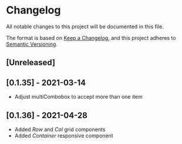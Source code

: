 # Changelog

All notable changes to this project will be documented in this file.

The format is based on [Keep a Changelog](https://keepachangelog.com/en/1.0.0/),
and this project adheres to [Semantic Versioning](https://semver.org/spec/v2.0.0.html).

## [Unreleased]

## [0.1.35] - 2021-03-14

- Adjust multiCombobox to accept more than one item

## [0.1.36] - 2021-04-28

- Added _Row_ and _Col_ grid components
- Added _Container_ responsive component
